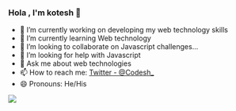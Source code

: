 ### Hola , I'm kotesh 👋


- 🔭 I’m currently working on developing my web technology skills
- 🌱 I’m currently learning Web technology
- 👯 I’m looking to collaborate on Javascript challenges...
- 🤔 I’m looking for help with Javascript
- 💬 Ask me about web technologies
- 📫 How to reach me: [Twitter - @Codesh_](https://twitter.com/Codesh_)
- 😄 Pronouns: He/His

<img src="https://github-readme-stats.vercel.app/api?username=kotesh-arya&&show_icons=true&title_color=ffffff&icon_color=bb2acf&text_color=daf7dc&bg_color=191919">
